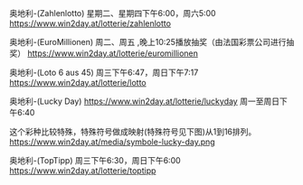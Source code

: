 奥地利-(Zahlenlotto)
星期二、星期四下午6:00，周六5:00
https://www.win2day.at/lotterie/zahlenlotto


奥地利-(EuroMillionen)
周二、周五 ,晚上10:25播放抽奖（由法国彩票公司进行抽奖）
https://www.win2day.at/lotterie/euromillionen


奥地利-(Loto 6 aus 45)
周三下午6:47，周日下午7:17
https://www.win2day.at/lotterie/lotto


奥地利-(Lucky Day)
https://www.win2day.at/lotterie/luckyday
周一至周日下午6:40

这个彩种比较特殊，特殊符号做成映射(特殊符号见下图)从1到16排列。
https://www.win2day.at/media/symbole-lucky-day.png


奥地利-(TopTipp)
周三下午6:30，周日下午6:00
https://www.win2day.at/lotterie/toptipp

